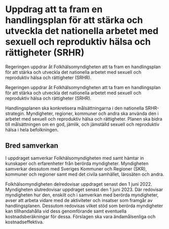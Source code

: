 # Uppdrag att ta fram en handlingsplan för att stärka och utveckla det nationella arbetet med sexuell och reproduktiv hälsa och rättigheter (SRHR)

Regeringen uppdrar åt Folkhälsomyndigheten att ta fram en handlingsplan för att stärka och utveckla det nationella arbetet med sexuell och reproduktiv hälsa och rättigheter (SRHR).

Regeringen uppdrar åt Folkhälsomyndigheten att ta fram en handlingsplan för att stärka och utveckla det nationella arbetet med sexuell och reproduktiv hälsa och rättigheter (SRHR).

Handlingsplanen ska konkretisera målsättningarna i den nationella SRHR-strategin. Myndigheter, regioner, kommuner och andra ska använda den i arbetet med sexuell och reproduktiv hälsa och rättigheter. Planen ska bidra till målsättningen om en god, jämlik, och jämställd sexuell och reproduktiv hälsa i hela befolkningen.

## Bred samverkan

I uppdraget samverkar Folkhälsomyndigheten med samt hämtar in kunskaper och erfarenheter från berörda myndigheter. Myndigheten samverkar dessutom med Sveriges Kommuner och Regioner (SKR), kommuner och regioner samt med det civila samhället, lärosäten och andra.

Folkhälsomyndigheten delredovisar uppdraget senast den 1 juni 2022. Myndigheten slutredovisar uppdraget senast den 1 juni 2023. Där redovisar myndigheten hur den, enskilt och i samverkan med berörda myndigheter, avser att arbeta vidare med de aktiviteter och insatser som framgår av handlingsplanen. Dessutom redovisas vilket stöd som berörda myndigheter kan tillhandahålla vid dess genomförande samt eventuella kostnadsberäkningar för dessa. Förslagen ska vara ändamålsenliga och kostnadseffektiva.
